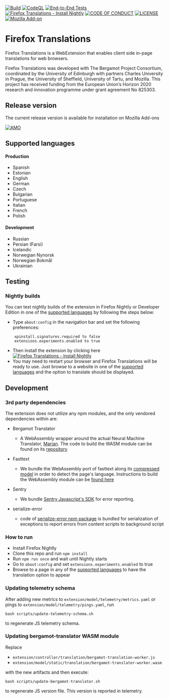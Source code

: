[![Build](https://github.com/mozilla/firefox-translations/actions/workflows/build_main.yml/badge.svg)](https://github.com/mozilla/firefox-translations/actions/workflows/build_main.yml) [![CodeQL](https://github.com/mozilla/firefox-translations/actions/workflows/codeql-analysis.yml/badge.svg)](https://github.com/mozilla/firefox-translations/actions/workflows/codeql-analysis.yml) [![End-to-End Tests](https://github.com/mozilla/firefox-translations/actions/workflows/e2etest.yml/badge.svg?branch=main&event=push)](https://github.com/mozilla/firefox-translations/actions/workflows/e2etest.yml)  [![Firefox Translations - Install Nightly](https://img.shields.io/badge/Firefox_Translations-Install_Nightly-2ea44f)](https://github.com/mozilla/firefox-translations/releases/download/nightly/firefox_translations.xpi)  [![CODE OF CONDUCT](https://img.shields.io/badge/Contributing-Code%20of%20Conduct-blue)](https://github.com/mozilla/firefox-translations/blob/master/CODE_OF_CONDUCT.md)  [![LICENSE](https://img.shields.io/badge/LICENSE-MPL-blue)](https://github.com/mozilla/firefox-translations/blob/master/LICENSE) [![Mozilla Add-on](https://img.shields.io/amo/v/firefox-translations.svg)]([https://addons.mozilla.org/en-US/firefox/addon/voice-fill/](https://addons.mozilla.org/en-US/firefox/addon/firefox-translations/))

# Firefox Translations
Firefox Translations is a WebExtension that enables client side in-page translations for web browsers.

Firefox Translations was developed with The Bergamot Project Consortium, coordinated by the University of Edinburgh with partners Charles University in Prague, the University of Sheffield, University of Tartu, and Mozilla. This project has received funding from the European Union’s Horizon 2020 research and innovation programme under grant agreement No 825303.

## Release version

The current release version is available for installation on Mozilla Add-ons

[![AMO](https://ffp4g1ylyit3jdyti1hqcvtb-wpengine.netdna-ssl.com/addons/files/2015/11/get-the-addon-small.png)](https://addons.mozilla.org/firefox/addon/firefox-translations/)

## Supported languages

#### Production
- Spanish
- Estonian
- English
- German
- Czech
- Bulgarian
- Portuguese
- Italian
- French
- Polish

#### Development
- Russian
- Persian (Farsi)
- Icelandic
- Norwegian Nynorsk
- Norwegian Bokmål
- Ukrainian

## Testing

### Nightly builds

You can test nightly builds of the extension in Firefox Nightly or Developer Edition in one of the [supported languages](#supported-languages) by following the steps below:
- Type `about:config` in the navigation bar and set the following preferences:

```
    xpinstall.signatures.required to false
    extensions.experiments.enabled to true
```

- Then install the extension by clicking here  [![Firefox Translations - Install Nightly](https://img.shields.io/badge/Firefox_Translations-Install_Nightly-2ea44f)](https://github.com/mozilla/firefox-translations/releases/download/nightly/firefox_translations.xpi)
- You may need to restart your browser and Firefox Translations will be ready to use. Just browse to a website in one of the [supported languages](#supported-languages) and the option to translate should be displayed.

## Development

### 3rd party dependencies

The extension does not utilize any npm modules, and the only vendored dependencies within are:

- Bergamot Translator

    - A WebAssembly wrapper around the actual Neural Machine Translator, [Marian](https://github.com/marian-nmt/marian-dev/). The code to build the WASM module can be found on its [repository](https://github.com/mozilla/bergamot-translator#build-wasm)

- Fasttext
    - We bundle the WebAssembly port of fasttext along its [compressed model](https://fasttext.cc/docs/en/language-identification.html) in order to detect the page's language. Instructions to build the WebAssembly module can be [found here](https://fasttext.cc/docs/en/webassembly-module.html)

- Sentry
    - We bundle [Sentry Javascript's SDK](https://github.com/getsentry/sentry-javascript) for error reporting.

- serialize-error
  - code of [serialize-error npm package](https://github.com/sindresorhus/serialize-error) is bundled for serialization of exceptions to
    report errors from content scripts to background script

### How to run
- Install Firefox Nightly
- Clone this repo and run `npm install`
- Run `npm run once` and wait until Nightly starts
- Go to `about:config` and set `extensions.experiments.enabled` to true
- Browse to a page in any of the [supported languages](#supported-languages) to have the translation option to appear


### Updating telemetry schema

After adding new metrics to `extension/model/telemetry/metrics.yaml` or pings to `extension/model/telemetry/pings.yaml`, run
```
bash scripts/update-telemetry-schema.sh
```
to regenerate JS telemetry schema.

### Updating bergamot-translator WASM module

Replace
- `extension/controller/translation/bergamot-translation-worker.js`
- `extension/model/static/translation/bergamot-translator-worker.wasm`

with the new artifacts and then execute:

```
bash scripts/update-bergamot-translator.sh
```

to regenerate JS version file. This version is reported in telemetry.
